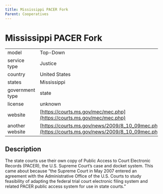 ```yaml
---
title: Mississippi PACER Fork
Parent: Cooperatives
---
```


# Mississippi PACER Fork

|                   |                                          |
|:------------------|:-----------------------------------------|
| model             | Top-Down
| service type      | Justice
| country           | United States
| states            | Mississippi
| government type   | state
| license           | unknown
| website           | [https://courts.ms.gov/mec/mec.php](https://courts.ms.gov/mec/mec.php)
| another website   | [https://courts.ms.gov/news/2009/8_10_09mec.php](https://courts.ms.gov/news/2009/8_10_09mec.php)


## Description
The state courts use their own copy of Public Access to Court Electronic Records (PACER), the U.S. Supreme Court’s case and docket system. This came about because “the Supreme Court in May 2007 entered an agreement with the Administrative Office of the U.S. Courts to study feasibility of adapting the federal trial court electronic filing system and related PACER public access system for use in state courts.”
